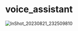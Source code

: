 # voice_assistant

![InShot_20230821_232509810](https://github.com/moury12/voice_assistant_to_do_app/assets/107296533/f489e0af-7571-4986-a4c3-a4407b9ab0e3)
